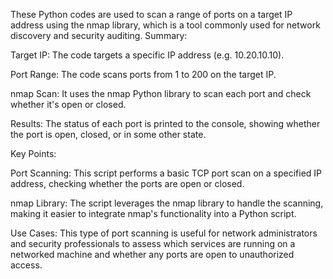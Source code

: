 These Python codes are used to scan a range of ports on a target IP address using the nmap library, which is a tool commonly used for network discovery and security auditing. 
Summary:

Target IP: The code targets a specific IP address (e.g. 10.20.10.10).

Port Range: The code scans ports from 1 to 200 on the target IP.

nmap Scan: It uses the nmap Python library to scan each port and check whether it's open or closed.

Results: The status of each port is printed to the console, showing whether the port is open, closed, or in some other state.

Key Points:

Port Scanning: This script performs a basic TCP port scan on a specified IP address, checking whether the ports are open or closed.

nmap Library: The script leverages the nmap library to handle the scanning, making it easier to integrate nmap's functionality into a Python script.

Use Cases: This type of port scanning is useful for network administrators and security professionals to assess which services are running on a networked machine and whether any ports are open to unauthorized access.
